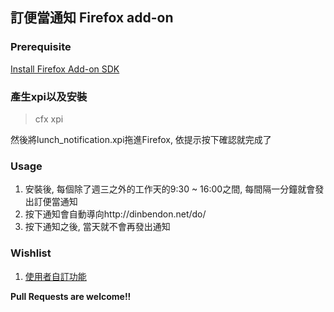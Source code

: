## 訂便當通知 Firefox add-on ##


### Prerequisite ###
[Install Firefox Add-on SDK](https://developer.mozilla.org/en-US/Add-ons/SDK/Tutorials/Installation)

### 產生xpi以及安裝 ###

> cfx xpi

然後將lunch_notification.xpi拖進Firefox, 依提示按下確認就完成了

### Usage ###
1. 安裝後, 每個除了週三之外的工作天的9:30 ~ 16:00之間, 每間隔一分鐘就會發出訂便當通知
2. 按下通知會自動導向http://dinbendon.net/do/
3. 按下通知之後, 當天就不會再發出通知


### Wishlist ###
1. [使用者自訂功能](https://github.com/dwi2/lunch_notification/issues/1)

**Pull Requests are welcome!!**
